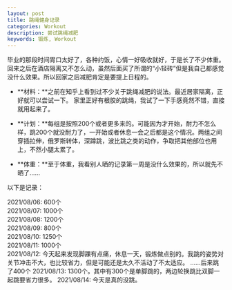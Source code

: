 ```yaml
---
layout: post
title: 跳绳健身记录
categories: Workout
description: 尝试跳绳减肥
keywords: 锻炼, Workout
---
```



毕业的那段时间胃口太好了，各种约饭，心情一好吸收就好，于是长了不少体重。回来之后在酒店隔离又不怎么动，虽然后面买了所谓的“小轻砖”但是我自己都感觉没什么效果。所以回家之后减肥肯定是要提上日程的。

* **材料：**之前在知乎上看到过不少关于跳绳减肥的说法。最近居家隔离，正好就可以尝试一下。
家里正好有根胶的跳绳，我试了一下手感竟然不错，直接就用起来了。

- **计划：**每组是按照200个或者更多来的。可能因为才开始，耐力不怎么样，跳200个就没耐力了，一开始或者休息一会之后都是这个情况。两组之间穿插拉伸，俄罗斯转体，深蹲跳，波比跳之类的动作，争取把其他部位也用上，不然小腿太累了。

- **体重：**至于体重，我看别人晒的记录第一周是没什么效果的，所以就先不晒了……

以下是记录：

 2021/08/06:  600个    
 2021/08/07:  1000个   
 2021/08/08:  1200个   
 2021/08/09:  800个   
 2021/08/10:  1250个    
 2021/08/11:  1000个   
 2021/08/12:  今天起来发现脚踝有点痛，休息一天，锻炼做点别的。我跳的姿势对关节冲击不大，也比较省力，但是可能还是太久不活动了不太适应。
 ……后来跳了400个
 2021/08/13:  1300个。其中有300个是单脚跳的，两边轮换跳比双脚一起跳要省力很多。
 2021/08/14:  今天是真的没跳。
